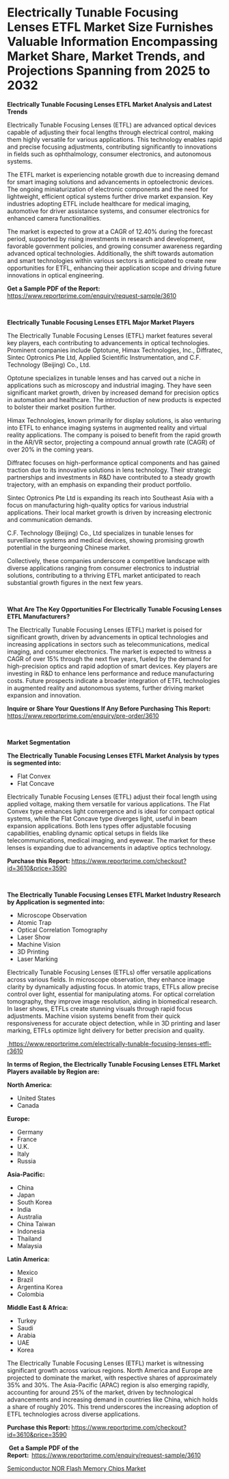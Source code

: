 <p><h1>Electrically Tunable Focusing Lenses ETFL Market Size Furnishes Valuable Information Encompassing Market Share, Market Trends, and Projections Spanning from 2025 to 2032</h1></p><p><strong>Electrically Tunable Focusing Lenses ETFL Market Analysis and Latest Trends</strong></p>
<p><p>Electrically Tunable Focusing Lenses (ETFL) are advanced optical devices capable of adjusting their focal lengths through electrical control, making them highly versatile for various applications. This technology enables rapid and precise focusing adjustments, contributing significantly to innovations in fields such as ophthalmology, consumer electronics, and autonomous systems.</p><p>The ETFL market is experiencing notable growth due to increasing demand for smart imaging solutions and advancements in optoelectronic devices. The ongoing miniaturization of electronic components and the need for lightweight, efficient optical systems further drive market expansion. Key industries adopting ETFL include healthcare for medical imaging, automotive for driver assistance systems, and consumer electronics for enhanced camera functionalities.</p><p>The market is expected to grow at a CAGR of 12.40% during the forecast period, supported by rising investments in research and development, favorable government policies, and growing consumer awareness regarding advanced optical technologies. Additionally, the shift towards automation and smart technologies within various sectors is anticipated to create new opportunities for ETFL, enhancing their application scope and driving future innovations in optical engineering.</p></p>
<p><strong>Get a Sample PDF of the Report:&nbsp;</strong> <a href="https://www.reportprime.com/enquiry/request-sample/3610?utm_campaign=3531&utm_medium=2&utm_source=Github&utm_content=ia&utm_term=18032025&utm_id=electrically-tunable-focusing-lenses-etfl">https://www.reportprime.com/enquiry/request-sample/3610</a></p>
<p>&nbsp;</p>
<p><strong>Electrically Tunable Focusing Lenses ETFL Major Market Players</strong></p>
<p><p>The Electrically Tunable Focusing Lenses (ETFL) market features several key players, each contributing to advancements in optical technologies. Prominent companies include Optotune, Himax Technologies, Inc., Diffratec, Sintec Optronics Pte Ltd, Applied Scientific Instrumentation, and C.F. Technology (Beijing) Co., Ltd.</p><p>Optotune specializes in tunable lenses and has carved out a niche in applications such as microscopy and industrial imaging. They have seen significant market growth, driven by increased demand for precision optics in automation and healthcare. The introduction of new products is expected to bolster their market position further.</p><p>Himax Technologies, known primarily for display solutions, is also venturing into ETFL to enhance imaging systems in augmented reality and virtual reality applications. The company is poised to benefit from the rapid growth in the AR/VR sector, projecting a compound annual growth rate (CAGR) of over 20% in the coming years.</p><p>Diffratec focuses on high-performance optical components and has gained traction due to its innovative solutions in lens technology. Their strategic partnerships and investments in R&D have contributed to a steady growth trajectory, with an emphasis on expanding their product portfolio.</p><p>Sintec Optronics Pte Ltd is expanding its reach into Southeast Asia with a focus on manufacturing high-quality optics for various industrial applications. Their local market growth is driven by increasing electronic and communication demands.</p><p>C.F. Technology (Beijing) Co., Ltd specializes in tunable lenses for surveillance systems and medical devices, showing promising growth potential in the burgeoning Chinese market.</p><p>Collectively, these companies underscore a competitive landscape with diverse applications ranging from consumer electronics to industrial solutions, contributing to a thriving ETFL market anticipated to reach substantial growth figures in the next few years.</p></p>
<p>&nbsp;</p>
<p><strong>What Are The Key Opportunities For Electrically Tunable Focusing Lenses ETFL Manufacturers?</strong></p>
<p><p>The Electrically Tunable Focusing Lenses (ETFL) market is poised for significant growth, driven by advancements in optical technologies and increasing applications in sectors such as telecommunications, medical imaging, and consumer electronics. The market is expected to witness a CAGR of over 15% through the next five years, fueled by the demand for high-precision optics and rapid adoption of smart devices. Key players are investing in R&D to enhance lens performance and reduce manufacturing costs. Future prospects indicate a broader integration of ETFL technologies in augmented reality and autonomous systems, further driving market expansion and innovation.</p></p>
<p><strong>Inquire or Share Your Questions If Any Before Purchasing This Report:</strong> <a href="https://www.reportprime.com/enquiry/pre-order/3610?utm_campaign=3531&utm_medium=2&utm_source=Github&utm_content=ia&utm_term=18032025&utm_id=electrically-tunable-focusing-lenses-etfl">https://www.reportprime.com/enquiry/pre-order/3610</a></p>
<p>&nbsp;</p>
<p><strong>Market Segmentation</strong></p>
<p><strong>The Electrically Tunable Focusing Lenses ETFL Market Analysis by types is segmented into:</strong></p>
<p><ul><li>Flat Convex</li><li>Flat Concave</li></ul></p>
<p><p>Electrically Tunable Focusing Lenses (ETFL) adjust their focal length using applied voltage, making them versatile for various applications. The Flat Convex type enhances light convergence and is ideal for compact optical systems, while the Flat Concave type diverges light, useful in beam expansion applications. Both lens types offer adjustable focusing capabilities, enabling dynamic optical setups in fields like telecommunications, medical imaging, and eyewear. The market for these lenses is expanding due to advancements in adaptive optics technology.</p></p>
<p><strong>Purchase this Report:&nbsp;</strong><a href="https://www.reportprime.com/checkout?id=3610&price=3590&utm_campaign=3531&utm_medium=2&utm_source=Github&utm_content=ia&utm_term=18032025&utm_id=electrically-tunable-focusing-lenses-etfl">https://www.reportprime.com/checkout?id=3610&price=3590</a></p>
<p>&nbsp;</p>
<p><strong>The Electrically Tunable Focusing Lenses ETFL Market Industry Research by Application is segmented into:</strong></p>
<p><ul><li>Microscope Observation</li><li>Atomic Trap</li><li>Optical Correlation Tomography</li><li>Laser Show</li><li>Machine Vision</li><li>3D Printing</li><li>Laser Marking</li></ul></p>
<p><p>Electrically Tunable Focusing Lenses (ETFLs) offer versatile applications across various fields. In microscope observation, they enhance image clarity by dynamically adjusting focus. In atomic traps, ETFLs allow precise control over light, essential for manipulating atoms. For optical correlation tomography, they improve image resolution, aiding in biomedical research. In laser shows, ETFLs create stunning visuals through rapid focus adjustments. Machine vision systems benefit from their quick responsiveness for accurate object detection, while in 3D printing and laser marking, ETFLs optimize light delivery for better precision and quality.</p></p>
<p><a href="https://www.reportprime.com/electrically-tunable-focusing-lenses-etfl-r3610?utm_campaign=3531&utm_medium=2&utm_source=Github&utm_content=ia&utm_term=18032025&utm_id=electrically-tunable-focusing-lenses-etfl">&nbsp;https://www.reportprime.com/electrically-tunable-focusing-lenses-etfl-r3610</a></p>
<p><strong>In terms of Region, the Electrically Tunable Focusing Lenses ETFL Market Players available by Region are:</strong></p>
<p>
    <p> <strong> North America: </strong>
        <ul>
            <li>United States</li>
            <li>Canada</li>
        </ul>
        </p> 
    <p> <strong> Europe: </strong>
        <ul>
            <li>Germany</li>
            <li>France</li>
            <li>U.K.</li>
            <li>Italy</li>
            <li>Russia</li>
        </ul>
        </p> 
    <p> <strong> Asia-Pacific: </strong>
        <ul>
            <li>China</li>
            <li>Japan</li>
            <li>South Korea</li>
            <li>India</li>
            <li>Australia</li>
            <li>China Taiwan</li>
            <li>Indonesia</li>
            <li>Thailand</li>
            <li>Malaysia</li>
        </ul>
        </p> 
    <p> <strong> Latin America: </strong>
        <ul>
            <li>Mexico</li>
            <li>Brazil</li>
            <li>Argentina Korea</li>
            <li>Colombia</li>
        </ul>
        </p> 
    <p> <strong> Middle East & Africa: </strong>
        <ul>
            <li>Turkey</li>
            <li>Saudi</li>
            <li>Arabia</li>
            <li>UAE</li>
            <li>Korea</li>
        </ul>
    </p>
    </p>
<p><p>The Electrically Tunable Focusing Lenses (ETFL) market is witnessing significant growth across various regions. North America and Europe are projected to dominate the market, with respective shares of approximately 35% and 30%. The Asia-Pacific (APAC) region is also emerging rapidly, accounting for around 25% of the market, driven by technological advancements and increasing demand in countries like China, which holds a share of roughly 20%. This trend underscores the increasing adoption of ETFL technologies across diverse applications.</p></p>
<p><strong>Purchase this Report: </strong><a href="https://www.reportprime.com/checkout?id=3610&price=3590&utm_campaign=3531&utm_medium=2&utm_source=Github&utm_content=ia&utm_term=18032025&utm_id=electrically-tunable-focusing-lenses-etfl">https://www.reportprime.com/checkout?id=3610&price=3590</a></p>
<p>&nbsp;<strong>Get a Sample PDF of the Report:&nbsp;&nbsp;</strong><a href="https://www.reportprime.com/enquiry/request-sample/3610?utm_campaign=3531&utm_medium=2&utm_source=Github&utm_content=ia&utm_term=18032025&utm_id=electrically-tunable-focusing-lenses-etfl">https://www.reportprime.com/enquiry/request-sample/3610</a></p>
<p><strong></strong></p>
<p><p><a href="https://github.com/keolalelekr8/Market-Research-Report-List-1/blob/main/semiconductor-nor-flash-memory-chips-market.md?utm_campaign=3531&utm_medium=2&utm_source=Github&utm_content=ia&utm_term=18032025&utm_id=electrically-tunable-focusing-lenses-etfl">Semiconductor NOR Flash Memory Chips Market</a></p></p>